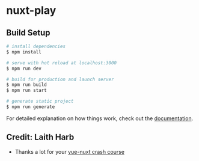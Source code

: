 # nuxt-play

## Build Setup

```bash
# install dependencies
$ npm install

# serve with hot reload at localhost:3000
$ npm run dev

# build for production and launch server
$ npm run build
$ npm run start

# generate static project
$ npm run generate
```

For detailed explanation on how things work, check out the [documentation](https://nuxtjs.org).

## Credit: Laith Harb

- Thanks a lot for your [vue-nuxt crash course](https://www.youtube.com/watch?v=Wdmi4k7sFzU)

